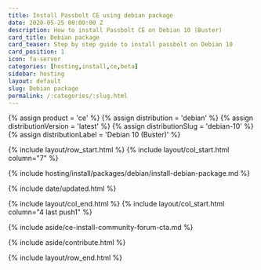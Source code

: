 ```yaml
---
title: Install Passbolt CE using debian package
date: 2020-05-25 00:00:00 Z
description: How to install Passbolt CE on Debian 10 (Buster)
card_title: Debian package
card_teaser: Step by step guide to install passbolt on Debian 10
card_position: 1
icon: fa-server
categories: [hosting,install,ce,beta]
sidebar: hosting
layout: default
slug: Debian package
permalink: /:categories/:slug.html
---
```


{% assign product = 'ce' %}
{% assign distribution = 'debian' %}
{% assign distributionVersion = 'latest' %}
{% assign distributionSlug = 'debian-10' %}
{% assign distributionLabel = 'Debian 10 (Buster)' %}

{% include layout/row_start.html %}
{% include layout/col_start.html column="7" %}

{% include hosting/install/packages/debian/install-debian-package.md %}

{% include date/updated.html %}

{% include layout/col_end.html %}
{% include layout/col_start.html column="4 last push1" %}

{% include aside/ce-install-community-forum-cta.md %}

{% include aside/contribute.html %}

{% include layout/row_end.html %}
